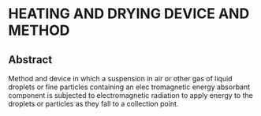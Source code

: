 # HEATING AND DRYING DEVICE AND METHOD

## Abstract
Method and device in which a suspension in air or other gas of liquid droplets or fine particles containing an elec tromagnetic energy absorbant component is subjected to electromagnetic radiation to apply energy to the droplets or particles as they fall to a collection point.